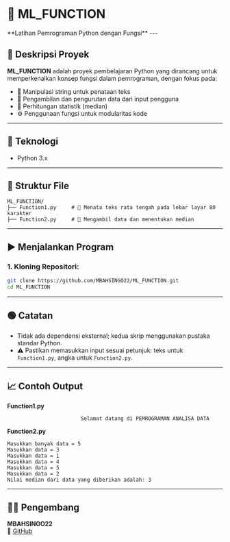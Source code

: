 <h1 justify>📝 ML_FUNCTION </h1>
**Latihan Pemrograman Python dengan Fungsi**  
---

## 📖 Deskripsi Proyek

**ML_FUNCTION** adalah proyek pembelajaran Python yang dirancang untuk memperkenalkan konsep fungsi dalam pemrograman, dengan fokus pada:

- 📝 Manipulasi string untuk penataan teks  
- 🔢 Pengambilan dan pengurutan data dari input pengguna  
- 🧮 Perhitungan statistik (median)  
- ⚙️ Penggunaan fungsi untuk modularitas kode

---

## 🧠 Teknologi

- Python 3.x

---

## 📂 Struktur File

```
ML_FUNCTION/
├── Function1.py     # 📝 Menata teks rata tengah pada lebar layar 80 karakter
├── Function2.py     # 🔢 Mengambil data dan menentukan median
```

---

## ▶️ Menjalankan Program

### 1. Kloning Repositori:

```bash
git clone https://github.com/MBAHSINGO22/ML_FUNCTION.git
cd ML_FUNCTION
```

---

## 🟢 Catatan

- Tidak ada dependensi eksternal; kedua skrip menggunakan pustaka standar Python.
- ⚠️ Pastikan memasukkan input sesuai petunjuk: teks untuk `Function1.py`, angka untuk `Function2.py`.

---

## 📈 Contoh Output

**Function1.py**
```
                        Selamat datang di PEMROGRAMAN ANALISA DATA                        
```

**Function2.py**
```
Masukkan banyak data = 5
Masukkan data = 3
Masukkan data = 1
Masukkan data = 4
Masukkan data = 5
Masukkan data = 2
Nilai median dari data yang diberikan adalah: 3
```

---

## 👨‍💻 Pengembang

**MBAHSINGO22**  
🔗 [GitHub](https://github.com/MBAHSINGO22)
